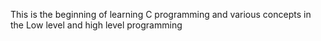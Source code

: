 This is the beginning of learning C programming and various concepts in the Low level and high level programming

